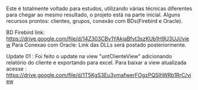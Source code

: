  Este é totalmente voltado para estudos, utilizando várias técnicas diferentes para chegar ao mesmo resultado,
o projeto está na parte inicial. Alguns recursos prontos: clientes, grupos, conexão com BDs(Firebird e Oracle).

BD Firebird link: https://drive.google.com/file/d/14Z303CBy1YAkjaBfvt3szKUb1H9U3UJi/view
Para Conexao com Oracle: Link das DLLs será postado posteriormente.

Update 01 : Foi feito o update na view "untClienteView" adicionando relatório do cliente e exportando para excel.
 Para baixar a view atualizada acesse : https://drive.google.com/file/d/1T5KgS3Eu3vmafwerFOgzPQSlhWRb1RrC/view
